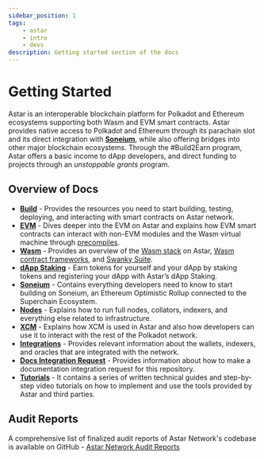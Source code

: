 ```yaml
---
sidebar_position: 1
tags:
    - astar
    - intro
    - devs
description: Getting started section of the docs
---
```


# Getting Started

Astar is an interoperable blockchain platform for Polkadot and Ethereum ecosystems supporting both Wasm and EVM smart contracts. Astar provides native access to Polkadot and Ethereum through its parachain slot and its direct integration with [**Soneium**](https://soneium.org/en/), while also offering bridges into other major blockchain ecosystems. Through the #Build2Earn program, Astar offers a basic income to dApp developers, and direct funding to projects through an *unstoppable grants* program.

## Overview of Docs

- [**Build**](/docs/build) - Provides the resources you need to start building, testing, deploying, and interacting with smart contracts on Astar network.
- [**EVM**](/docs/build/EVM) - Dives deeper into the EVM on Astar and explains how EVM smart contracts can interact with non-EVM modules and the Wasm virtual machine through [precompiles](https://docs.astar.network/docs/build/EVM/precompiles/).
- [**Wasm**](/docs/build/wasm) - Provides an overview of the [Wasm stack](https://docs.astar.network/docs/build/wasm/smart-contract-wasm) on Astar, [Wasm contract frameworks](/docs/build/wasm/dsls), and [Swanky Suite](/docs/build/wasm/swanky-suite/).
- [**dApp Staking**](/docs/learn/dapp-staking/) - Earn tokens for yourself and your dApp by staking tokens and registering your dApp with Astar’s dApp Staking.
- [**Soneium**](/docs/build/soneium) - Contains everything developers need to know to start building on Soneium, an Ethereum Optimistic Rollup connected to the Superchain Ecosystem.
- [**Nodes**](/docs/build/nodes) - Explains how to run full nodes, collators, indexers, and everything else related to infrastructure.
- [**XCM**](/docs/learn/interoperability/xcm) - Explains how XCM is used in Astar and also how developers can use it to interact with the rest of the Polkadot network.
- [**Integrations**](/docs/build/integrations/) - Provides relevant information about the wallets, indexers, and oracles that are integrated with the network.
- [**Docs Integration Request**](https://github.com/AstarNetwork/astar-docs/blob/main/docs-integration-request.md) - Provides information about how to make a documentation integration request for this repository.
- [**Tutorials**](/docs/tutorials/index.md) - It contains a series of written technical guides and step-by-step video tutorials on how to implement and use the tools provided by Astar and third parties.

## Audit Reports

A comprehensive list of finalized audit reports of Astar Network's codebase is available on GitHub - [Astar Network Audit Reports](https://github.com/AstarNetwork/Audits)
